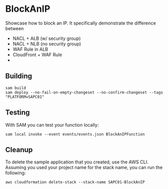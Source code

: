 # BlockAnIP

Showcase how to block an IP. It specifically demonstrate the difference between

* NACL + ALB (w/ security group)
* NACL + NLB (no security group)
* WAF Rule in ALB
* CloudFront + WAF Rule
* 

## Building

```shell
sam build 
sam deploy --no-fail-on-empty-changeset --no-confirm-changeset --tags "PLATFORM=SAPC01" 
``` 

## Testing

With SAM you can test your function locally:

```shell
sam local invoke --event events/events.json BlockAnIPFunction
```

## Cleanup

To delete the sample application that you created, use the AWS CLI. Assuming you used your project name for the stack name, you can run the following:

```shell
aws cloudformation delete-stack --stack-name SAPC01-BlockAnIP
```

